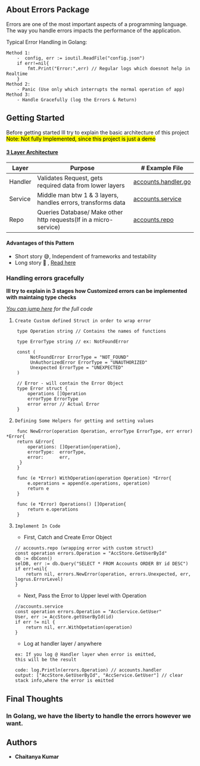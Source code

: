 ## About Errors Package
Errors are one of the most important aspects of a programming language. The way you handle errors impacts the performance of the application.

Typical Error Handling in Golang:
```
Method 1:
    -  config, err := ioutil.ReadFile("config.json")
    if err!=nil{
        fmt.Print("Error:",err) // Regular logs which doesnot help in Realtime
    }
Method 2:
    - Panic (Use only which interrupts the normal operation of app)
Method 3:
    - Handle Gracefully (log the Errors & Return)
```
## Getting Started
Before getting started Ill try to explain the basic architecture of this project
<br><mark>Note: Not fully Implemented, since this project is just a demo</mark>
 #### <ins>3 Layer Architecture</ins>
| Layer | Purpose  | # Example File |
| ------- | --- | --- |
| Handler | Validates Request, gets required data from lower layers | [accounts.handler.go](https://github.com/chaitanya-apty/Go-logger-Implementation/blob/master/accounts/handler/accounts-handler.go) |
| Service | Middle man btw 1 & 3 layers, handles errors, transforms data | [accounts.service](https://github.com/chaitanya-apty/Go-logger-Implementation/blob/master/accounts/handler/accounts-service.go) |
| Repo | Queries Database/ Make other http requests(If in a micro-service) | [accounts.repo](https://github.com/chaitanya-apty/Go-logger-Implementation/blob/master/accounts/repo/accounts-repo.go) |

#### Advantages of this Pattern
-   Short story 😅, Independent of frameworks and testability
-   Long story 🥺 , [Read here](https://blog.cleancoder.com/uncle-bob/2012/08/13/the-clean-architecture.html)

### Handling errors gracefully
<b>Ill try to explain in 3 stages how Customized errors can be implemented with maintaing type checks</b>

<i>[You can jump here](https://github.com/chaitanya-apty/Go-logger-Implementation/blob/master/errors/errors.go) for the full code </i>
1.   `Create Custom defined Struct in order to wrap error`
```
    type Operation string // Contains the names of functions

    type ErrorType string // ex: NotFoundError

    const (
         NotFoundError ErrorType = "NOT_FOUND"
         UnAuthorizedError ErrorType = "UNAUTHORIZED"
         Unexpected ErrorType = "UNEXPECTED"
    )

    // Error - will contain the Error Object
    type Error struct {
        operations []Operation
        errorType ErrorType
        error error // Actual Error
    }
```
2. `Defining Some Helpers for getting and setting values`
```
    func NewError(operation Operation, errorType ErrorType, err error) *Error{
	return &Error{
		operations: []Operation{operation},
		errorType:  errorType,
		error:      err,
     }
    }

    func (e *Error) WithOperation(operation Operation) *Error{
	    e.operations = append(e.operations, operation)
	    return e
    }

    func (e *Error) Operations() []Operation{
	    return e.operations
    }
```
3. `Implement In Code`
    
    -   First, Catch and Create Error Object
    ```
    // accounts.repo (wrapping error with custom struct)
    const operation errors.Operation = "AccStore.GetUserById"
    db := dbConn()
    selDB, err := db.Query("SELECT * FROM Accounts ORDER BY id DESC")
    if err!=nil{
        return nil, errors.NewError(operation, errors.Unexpected, err, logrus.ErrorLevel)
    }
    ```
    -   Next, Pass the Error to Upper level with Operation
    ```
    //accounts.service
    const operation errors.Operation = "AccService.GetUser"
    User, err := AccStore.getUserById(id)
    if err != nil {
        return nil, err.WithOpetation(operation)
    }
    ```
    -   Log at handler layer / anywhere
    ```
    ex: If you log @ Handler layer when error is emitted,
    this will be the result

    code: log.Println(errors.Operation) // accounts.handler
    output: ["AccStore.GetUserById", "AccService.GetUser"] // clear stack info,where the error is emitted

    ```
## Final Thoughts
### In Golang, we have the liberty to handle the errors however we want.


## Authors
* **Chaitanya Kumar**
